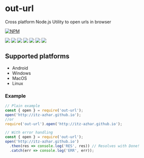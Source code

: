 # out-url
Cross platform Node.js Utility to open urls in browser

[![NPM](https://nodei.co/npm/out-url.svg?downloads=true&downloadRank=true&stars=true)](https://nodei.co/npm/out-url/)


![](https://img.shields.io/npm/v/out-url) ![](https://img.shields.io/bundlephobia/minzip/out-url) ![](https://img.shields.io/bundlephobia/min/out-url) ![](https://img.shields.io/github/repo-size/azhar22k/ourl) ![](https://img.shields.io/npm/dt/out-url) ![](https://img.shields.io/github/issues/azhar22k/ourl) ![](https://img.shields.io/github/issues-pr/azhar22k/ourl)

## Supported platforms
- Android
- Windows
- MacOS
- Linux

### Example
```javascript
// Plain example
const { open } = require('out-url');
open('http://itz-azhar.github.io');
//or
require('out-url').open('http://itz-azhar.github.io');
```

```javascript
// With error handling
const { open } = require('out-url');
open('http://itz-azhar.github.io')
  .then(res => console.log('RES', res)) // Resolves with Done!
  .catch(err => console.log('ERR', err));
```
